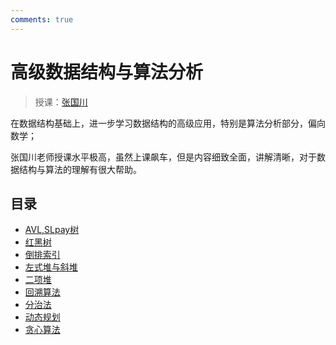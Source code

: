 ```yaml
---
comments: true
---
```


# 高级数据结构与算法分析
> 授课：[张国川](https://person.zju.edu.cn/0096209)

在数据结构基础上，进一步学习数据结构的高级应用，特别是算法分析部分，偏向数学；

张国川老师授课水平极高，虽然上课飙车，但是内容细致全面，讲解清晰，对于数据结构与算法的理解有很大帮助。

## 目录

- [AVL,SLpay树](./wk1.md)
- [红黑树](./wk2.md)
- [倒排索引](./wk3_1.md)
- [左式堆与斜堆](./wk3_2.md) 
- [二项堆](./wk4.md)
- [回溯算法](./wk5.md)
- [分治法](./wk6.md)
- [动态规划](./wk7.md)
- [贪心算法](./wk8.md)